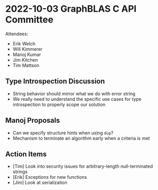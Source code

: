 # 2022-10-03 GraphBLAS C API Committee

Attendees:
  - Erik Welch
  - Will Kimmerer
  - Manoj Kumar
  - Jim Kitchen
  - Tim Mattson

## Type Introspection Discussion

- String behavior should mirror what we do with error string
- We really need to understand the specific use cases for type introspection to properly scope our solution

## Manoj Proposals

- Can we specify structure hints when using `dup`?
- Mechanism to terminate an algorithm early when a criteria is met

## Action Items

- [Tim] Look into security issues for arbitrary-length null-terminated strings
- [Erik] Exceptions for new functions
- [Jim] Look at serialization
